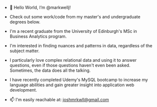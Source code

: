 - 👋 Hello World, I’m @markwellj!

- Check out some work/code from my master's and undergraduate degrees below.

- I'm a recent graduate from the University of Edinburgh's MSc in Business Analytics program.

- I'm interested in finding nuances and patterns in data, regardless of the subject matter. 

- I particularly love complex relational data and using it to answer questions,
  even if those questions haven't even been asked. Sometimes, the data does all the talking.
  
- I have recently completed Udemy's MySQL bootcamp to increase my language abilities and gain 
  greater insight into application web development.

- 📫 I'm easily reachable at:
  joshmrkwll@gmail.com

<!---
markwellj/markwellj is a ✨ special ✨ repository because its `README.md` (this file) appears on your GitHub profile.
You can click the Preview link to take a look at your changes.
--->
